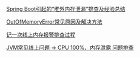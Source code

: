 [Spring Boot引起的“堆外内存泄漏”排查及经验总结](堆外内存泄漏排查.md)

[OutOfMemoryError常见原因及解决方法](https://github.com/StabilityMan/StabilityGuide/blob/master/docs/diagnosis/jvm/exception/%E7%B3%BB%E7%BB%9F%E7%A8%B3%E5%AE%9A%E6%80%A7%E2%80%94%E2%80%94OutOfMemoryError%E5%B8%B8%E8%A7%81%E5%8E%9F%E5%9B%A0%E5%8F%8A%E8%A7%A3%E5%86%B3%E6%96%B9%E6%B3%95.md)

[记一次线上内存报警排查过程](https://github.com/StabilityMan/StabilityGuide/blob/master/docs/diagnosis/system/memory/case/%E8%AE%B0%E4%B8%80%E6%AC%A1%E7%BA%BF%E4%B8%8A%E5%86%85%E5%AD%98%E6%8A%A5%E8%AD%A6%E6%8E%92%E6%9F%A5%E8%BF%87%E7%A8%8B.md)

[JVM常见线上问题 → CPU 100%、内存泄露 问题排查](https://www.toutiao.com/article/6881508437667086856/)